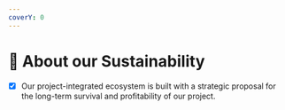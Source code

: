 ```yaml
---
coverY: 0
---
```


# 📳 About our Sustainability

* [x] Our project-integrated ecosystem is built with a strategic proposal for the long-term survival and profitability of our project.
